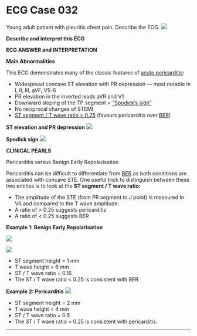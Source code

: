 # ECG Case 032


Young adult patient with pleuritic chest pain. Describe the ECG.
![](https://litfl.com/wp-content/uploads/2018/08/TOP-100-ECG-QUIZ-LITFL-032.jpg)



**Describe and interpret this ECG** 

**ECG ANSWER and INTERPRETATION** 



**Main Abnormalities** 


This ECG demonstrates many of the classic features of [acute pericarditis](https://litfl.com/pericarditis-ecg-library/):

- Widespread concave ST elevation with PR depression — most notable in I, II, III, aVF, V5-6
- PR elevation in the inverted leads aVR and V1
- Downward sloping of the TP segment = [“Spodick’s sign”](https://litfl.com/spodick-sign/)
- No reciprocal changes of STEMI
- [ST segment / T wave ratio > 0.25](https://litfl.com/pericarditis-ecg-library/) (favours pericarditis over [BER](https://litfl.com/benign-early-repolarisation-ecg-library/))



**ST elevation and PR depression** 
![](https://litfl.com/wp-content/uploads/2018/08/Pericarditis-example.jpg)



**Spodick sign** 
![](https://litfl.com/wp-content/uploads/2018/08/Spodick-sign.jpg)

**CLINICAL PEARLS** 


Pericarditis versus Benign Early Repolarisation


Pericarditis can be difficult to differentiate from [BER](https://litfl.com/benign-early-repolarisation-ecg-library/) as both conditions are associated with concave STE. One useful trick to distinguish between these two entities is to look at the **ST segment / T wave ratio:** 

- The amplitude of the STE (from PR segment to J point) is measured in V6 and compared to the T wave amplitude.
- A ratio of > 0.25 suggests pericarditis
- A ratio of < 0.25 suggests BER



**Example 1: Benign Early Repolarisation** 

![](https://litfl.com/wp-content/uploads/2018/08/ST-segment-T-wave-ratio-BER.jpg)

![](https://litfl.com/wp-content/uploads/2018/08/ST-segment-T-wave-ratio-BER.jpg)


- ST segment height = 1 mm
- T wave height = 6 mm
- ST / T wave ratio = 0.16
- The ST / T wave ratio < 0.25 is consistent with BER



**Example 2: Pericarditis** 
![](https://litfl.com/wp-content/uploads/2018/08/ST-segment-T-wave-ratio-pericarditis.jpg)

- ST segment height = 2 mm
- T wave height = 4 mm
- ST / T wave ratio = 0.5
- The ST / T wave ratio > 0.25 is consistent with pericarditis.



**** 

